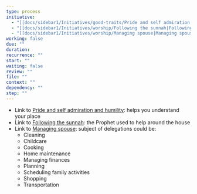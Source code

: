 ```yaml
---
type: process
initiative:
  - "[[docs/sidebar1/Initiatives/good-traits/Pride and self admiration and humility|Pride and self admiration and humility]]"
  - "[[docs/sidebar1/Initiatives/worship/Following the sunnah|Following the sunnah]]"
  - "[[docs/sidebar1/Initiatives/worship/Managing spouse|Managing spouse]]"
working: false
due: ""
duration: 
recurrence: ""
start: ""
waiting: false
review: ""
file: ""
context: ""
dependency: ""
step: ""
---
```


* Link to [Pride and self admiration and humility](docs/sidebar1/Initiatives/good-traits/Pride%20and%20self%20admiration%20and%20humility.md): helps you understand your place
* Link to [Following the sunnah](docs/sidebar1/Initiatives/worship/Following%20the%20sunnah.md): the Prophet used to help around the house
* Link to [Managing spouse](docs/sidebar1/Initiatives/worship/Managing%20spouse.md): subject of delegations could be:
    * Cleaning
    * Childcare
    * Cooking
    * Home maintenance  
    * Managing finances
    * Planning
    * Scheduling family activities
    * Shopping  
    * Transportation
 
